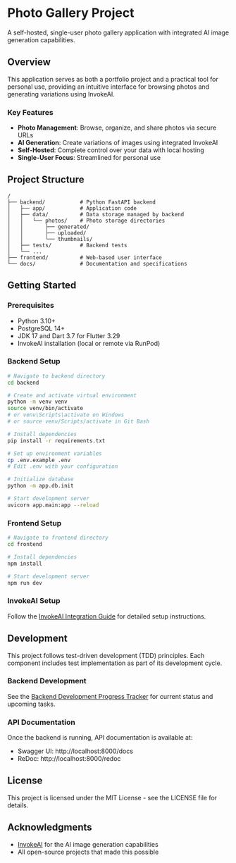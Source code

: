 # Photo Gallery Project

A self-hosted, single-user photo gallery application with integrated AI image generation capabilities.

## Overview

This application serves as both a portfolio project and a practical tool for personal use, providing an intuitive interface for browsing photos and generating variations using InvokeAI.

### Key Features

- **Photo Management**: Browse, organize, and share photos via secure URLs
- **AI Generation**: Create variations of images using integrated InvokeAI
- **Self-Hosted**: Complete control over your data with local hosting
- **Single-User Focus**: Streamlined for personal use

## Project Structure

```
/
├── backend/           # Python FastAPI backend
│   ├── app/           # Application code
│   ├── data/          # Data storage managed by backend
│   │   └── photos/    # Photo storage directories
│   │       ├── generated/
│   │       ├── uploaded/
│   │       └── thumbnails/
│   ├── tests/         # Backend tests
│   └── ...
├── frontend/          # Web-based user interface  
└── docs/              # Documentation and specifications
```

## Getting Started

### Prerequisites

- Python 3.10+
- PostgreSQL 14+
- JDK 17 and Dart 3.7 for Flutter 3.29
- InvokeAI installation (local or remote via RunPod)

### Backend Setup

```bash
# Navigate to backend directory
cd backend

# Create and activate virtual environment
python -m venv venv
source venv/bin/activate  
# or venv\Scripts\activate on Windows
# or source venv/Scripts/activate in Git Bash

# Install dependencies
pip install -r requirements.txt

# Set up environment variables
cp .env.example .env
# Edit .env with your configuration

# Initialize database
python -m app.db.init

# Start development server
uvicorn app.main:app --reload
```

### Frontend Setup

```bash
# Navigate to frontend directory
cd frontend

# Install dependencies
npm install

# Start development server
npm run dev
```

### InvokeAI Setup

Follow the [InvokeAI Integration Guide](docs/Updated%20InvokeAI%20Integration%20Contract%20Specification.md) for detailed setup instructions.

## Development

This project follows test-driven development (TDD) principles. Each component includes test implementation as part of its development cycle.

### Backend Development

See the [Backend Development Progress Tracker](docs/Photo%20Gallery%20Backend%20Development%20Progress%20Tracker.md) for current status and upcoming tasks.

### API Documentation

Once the backend is running, API documentation is available at:
- Swagger UI: http://localhost:8000/docs
- ReDoc: http://localhost:8000/redoc

## License

This project is licensed under the MIT License - see the LICENSE file for details.

## Acknowledgments

- [InvokeAI](https://github.com/invoke-ai/InvokeAI) for the AI image generation capabilities
- All open-source projects that made this possible